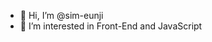 - 👋 Hi, I’m @sim-eunji
- 👀 I’m interested in Front-End and JavaScript

<!---
sim-eunji/sim-eunji is a ✨ special ✨ repository because its `README.md` (this file) appears on your GitHub profile.
You can click the Preview link to take a look at your changes.
--->
